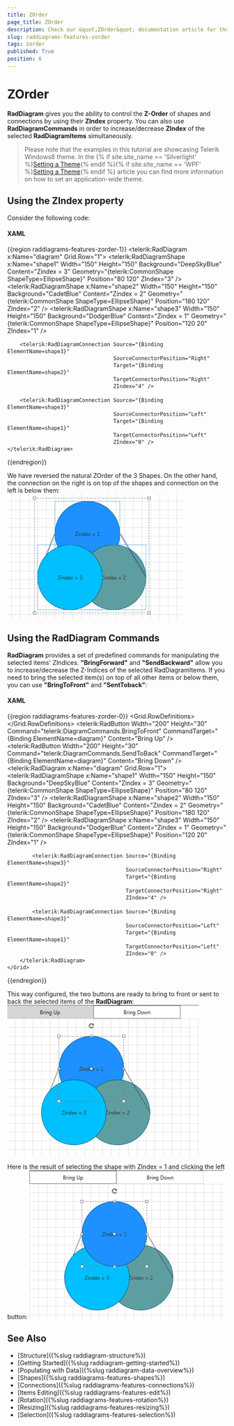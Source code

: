 ```yaml
---
title: ZOrder
page_title: ZOrder
description: Check our &quot;ZOrder&quot; documentation article for the RadDiagram {{ site.framework_name }} control.
slug: raddiagrams-features-zorder
tags: zorder
published: True
position: 6
---
```


# ZOrder

__RadDiagram__ gives you the ability to control the __Z-Order__ of shapes and connections by using their __ZIndex__ property. You can also use __RadDiagramCommands__ in order to increase/decrease __ZIndex__ of the selected __RadDiagramItems__ simultaneously.	  

>Please note that the examples in this tutorial are showcasing Telerik Windows8 theme. In the {% if site.site_name == 'Silverlight' %}[Setting a Theme](http://www.telerik.com/help/silverlight/common-styling-apperance-setting-theme.html#Setting_Application-Wide_Built-In_Theme_in_the_Code-Behind){% endif %}{% if site.site_name == 'WPF' %}[Setting a Theme](http://www.telerik.com/help/wpf/common-styling-apperance-setting-theme-wpf.html#Setting_Application-Wide_Built-In_Theme_in_the_Code-Behind){% endif %} article you can find more information on how to set an application-wide theme.

## Using the ZIndex property

Consider the following code:
		
#### __XAML__
{{region raddiagrams-features-zorder-1}}
	<telerik:RadDiagram x:Name="diagram" Grid.Row="1">
		<telerik:RadDiagramShape x:Name="shape1" 
								 Width="150"
								 Height="150"
								 Background="DeepSkyBlue"
								 Content="Zindex = 3"
								 Geometry="{telerik:CommonShape ShapeType=EllipseShape}"
								 Position="80 120"
								 ZIndex="3" />
		<telerik:RadDiagramShape x:Name="shape2" 
								 Width="150"
								 Height="150"
								 Background="CadetBlue"
								 Content="Zindex = 2"
								 Geometry="{telerik:CommonShape ShapeType=EllipseShape}"
								 Position="180 120"
								 ZIndex="2" />
		<telerik:RadDiagramShape x:Name="shape3" 
								 Width="150"
								 Height="150"
								 Background="DodgerBlue"
								 Content="Zindex = 1"
								 Geometry="{telerik:CommonShape ShapeType=EllipseShape}"
								 Position="120 20"
								 ZIndex="1" />

		<telerik:RadDiagramConnection Source="{Binding ElementName=shape3}" 
									  SourceConnectorPosition="Right"
									  Target="{Binding ElementName=shape2}"
									  TargetConnectorPosition="Right"
									  ZIndex="4" />

		<telerik:RadDiagramConnection Source="{Binding ElementName=shape3}" 
									  SourceConnectorPosition="Left"
									  Target="{Binding ElementName=shape1}"
									  TargetConnectorPosition="Left"
									  ZIndex="0" />
	</telerik:RadDiagram>
{{endregion}}

We have reversed the natural ZOrder of the 3 Shapes. On the other hand, the connection on the right is on top of the shapes and connection on the left is below them: 
![Rad Diagrams-Features-ZIndex](images/RadDiagrams-Features-ZIndex.png)

## Using the RadDiagram Commands

__RadDiagram__ provides a set of predefined commands for manipulating the selected items' ZIndices. __"BringForward"__ and __"SendBackward"__ allow you to increase/decrease the Z-Indices of the selected RadDiagramItems. If you need to bring the selected item(s) on top of all other items or below them, you can use __"BringToFront"__ and __"SentToback"__:
		
#### __XAML__
{{region raddiagrams-features-zorder-0}}
	<Grid>
		<Grid.RowDefinitions>
			<RowDefinition Height="Auto" />
			<RowDefinition Height="*" />
		</Grid.RowDefinitions>
		<StackPanel Orientation="Horizontal">
			<telerik:RadButton Width="200" 
							   Height="30"
							   Command="telerik:DiagramCommands.BringToFront"
							   CommandTarget="{Binding ElementName=diagram}"
							   Content="Bring Up" />
			<telerik:RadButton Width="200" 
							   Height="30"
							   Command="telerik:DiagramCommands.SendToBack"
							   CommandTarget="{Binding ElementName=diagram}"
							   Content="Bring Down" />
		</StackPanel>
		<telerik:RadDiagram x:Name="diagram" Grid.Row="1">
			<telerik:RadDiagramShape x:Name="shape1" 
									 Width="150"
									 Height="150"
									 Background="DeepSkyBlue"
									 Content="Zindex = 3"
									 Geometry="{telerik:CommonShape ShapeType=EllipseShape}"
									 Position="80 120"
									 ZIndex="3" />
			<telerik:RadDiagramShape x:Name="shape2" 
									 Width="150"
									 Height="150"
									 Background="CadetBlue"
									 Content="Zindex = 2"
									 Geometry="{telerik:CommonShape ShapeType=EllipseShape}"
									 Position="180 120"
									 ZIndex="2" />
			<telerik:RadDiagramShape x:Name="shape3" 
									 Width="150"
									 Height="150"
									 Background="DodgerBlue"
									 Content="Zindex = 1"
									 Geometry="{telerik:CommonShape ShapeType=EllipseShape}"
									 Position="120 20"
									 ZIndex="1" />

			<telerik:RadDiagramConnection Source="{Binding ElementName=shape3}" 
										  SourceConnectorPosition="Right"
										  Target="{Binding ElementName=shape2}"
										  TargetConnectorPosition="Right"
										  ZIndex="4" />

			<telerik:RadDiagramConnection Source="{Binding ElementName=shape3}" 
										  SourceConnectorPosition="Left"
										  Target="{Binding ElementName=shape1}"
										  TargetConnectorPosition="Left"
										  ZIndex="0" />
		</telerik:RadDiagram>
	</Grid>
{{endregion}}

This way configured, the two buttons are ready to bring to front or sent to back the selected items of the __RadDiagram__: 
![raddiagrams-features-zindex-bringup 1](images/raddiagrams-features-zindex-bringup1.png)

Here is the result of selecting the shape with ZIndex = 1 and clicking the left button:
![raddiagrams-features-zindex-bringup 2](images/raddiagrams-features-zindex-bringup2.png)

## See Also
 * [Structure]({%slug raddiagram-structure%})
 * [Getting Started]({%slug raddiagram-getting-started%})
 * [Populating with Data]({%slug raddiagram-data-overview%})
 * [Shapes]({%slug raddiagrams-features-shapes%})
 * [Connections]({%slug raddiagrams-features-connections%})
 * [Items Editing]({%slug raddiagrams-features-edit%})
 * [Rotation]({%slug raddiagrams-features-rotation%})
 * [Resizing]({%slug raddiagrams-features-resizing%})
 * [Selection]({%slug raddiagrams-features-selection%})